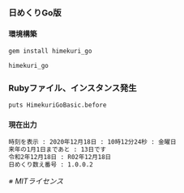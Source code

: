 ### 日めくりGo版

#### 環境構築

```markdown
gem install himekuri_go

himekuri_go
```

### Rubyファイル、インスタンス発生

```markdown
puts HimekuriGoBasic.before
```

#### 現在出力

```markdown
時刻を表示 : 2020年12月18日 : 10時12分24秒 : 金曜日
来年の1月1日まであと : 13日です
令和2年12月18日 : R02年12月18日
日めくり数え番号 : 1.0.0.2
```

_※ MITライセンス_
